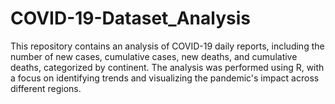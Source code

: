 # COVID-19-Dataset_Analysis
This repository contains an analysis of COVID-19 daily reports, including the number of new cases, cumulative cases, new deaths, and cumulative deaths, categorized by continent. The analysis was performed using R, with a focus on identifying trends and visualizing the pandemic's impact across different regions. 
